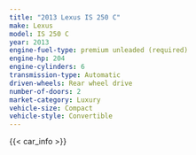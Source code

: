 ```yaml
---
title: "2013 Lexus IS 250 C"
make: Lexus
model: IS 250 C
year: 2013
engine-fuel-type: premium unleaded (required)
engine-hp: 204
engine-cylinders: 6
transmission-type: Automatic
driven-wheels: Rear wheel drive
number-of-doors: 2
market-category: Luxury
vehicle-size: Compact
vehicle-style: Convertible
---
```


{{< car_info >}}
